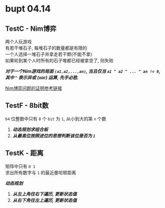 # bupt 04.14

## TestC - Nim博弈

两个人玩游戏  
有若干堆石子, 每堆石子的数量都是有限的  
一个人选择一堆石子并拿走若干颗(不能不拿)  
如果轮到某个人时所有的石子堆都已经被拿空了, 则失败

***对于一个Nim游戏的局面 `(a1,a2,...,an)`, 当且仅当 `a1 ^ a2 ^ ... ^ an != 0`, 其中 `^` 表示异或 (xor) 运算, 先手必胜.***

[Nim博弈问题的证明参考链接](https://blog.csdn.net/haha294182852/article/details/77572639)

## TestF - 8bit数

 `64` 位整数中只有 `8` 个 `bit` 为 `1`, 从小到大的第 `n` 个数
 
1. ***动态规划求组合板***
2. ***从最高位按照进位的思想判断该位是否为 `1`***
 
## TestK - 距离

矩阵中只有 `0 1`  
求出所有数字与 `1` 的最近曼哈顿距离  

***动态规划***

1. ***从左上角往右下遍历, 更新状态值***
2. ***从右下角往左上遍历, 更新状态值***